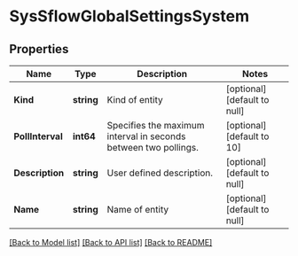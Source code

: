 # SysSflowGlobalSettingsSystem

## Properties
Name | Type | Description | Notes
------------ | ------------- | ------------- | -------------
**Kind** | **string** | Kind of entity | [optional] [default to null]
**PollInterval** | **int64** | Specifies the maximum interval in seconds between two pollings. | [optional] [default to 10]
**Description** | **string** | User defined description. | [optional] [default to null]
**Name** | **string** | Name of entity | [optional] [default to null]

[[Back to Model list]](../README.md#documentation-for-models) [[Back to API list]](../README.md#documentation-for-api-endpoints) [[Back to README]](../README.md)


